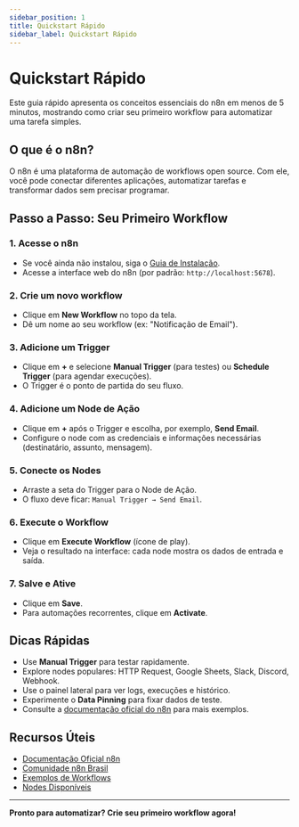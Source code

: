 ```yaml
---
sidebar_position: 1
title: Quickstart Rápido
sidebar_label: Quickstart Rápido
---
```


# Quickstart Rápido

Este guia rápido apresenta os conceitos essenciais do n8n em menos de 5 minutos, mostrando como criar seu primeiro workflow para automatizar uma tarefa simples.

## O que é o n8n?

O n8n é uma plataforma de automação de workflows open source. Com ele, você pode conectar diferentes aplicações, automatizar tarefas e transformar dados sem precisar programar.

## Passo a Passo: Seu Primeiro Workflow

### 1. Acesse o n8n

- Se você ainda não instalou, siga o [Guia de Instalação](../../primeiros-passos/guia-instalacao).
- Acesse a interface web do n8n (por padrão: `http://localhost:5678`).

### 2. Crie um novo workflow

- Clique em **New Workflow** no topo da tela.
- Dê um nome ao seu workflow (ex: "Notificação de Email").

### 3. Adicione um Trigger

- Clique em **+** e selecione **Manual Trigger** (para testes) ou **Schedule Trigger** (para agendar execuções).
- O Trigger é o ponto de partida do seu fluxo.

### 4. Adicione um Node de Ação

- Clique em **+** após o Trigger e escolha, por exemplo, **Send Email**.
- Configure o node com as credenciais e informações necessárias (destinatário, assunto, mensagem).

### 5. Conecte os Nodes

- Arraste a seta do Trigger para o Node de Ação.
- O fluxo deve ficar: `Manual Trigger → Send Email`.

### 6. Execute o Workflow

- Clique em **Execute Workflow** (ícone de play).
- Veja o resultado na interface: cada node mostra os dados de entrada e saída.

### 7. Salve e Ative

- Clique em **Save**.
- Para automações recorrentes, clique em **Activate**.

## Dicas Rápidas

- Use **Manual Trigger** para testar rapidamente.
- Explore nodes populares: HTTP Request, Google Sheets, Slack, Discord, Webhook.
- Use o painel lateral para ver logs, execuções e histórico.
- Experimente o **Data Pinning** para fixar dados de teste.
- Consulte a [documentação oficial do n8n](https://docs.n8n.io/getting-started/quickstart/) para mais exemplos.

## Recursos Úteis

- [Documentação Oficial n8n](https://docs.n8n.io/)
- [Comunidade n8n Brasil](https://discord.gg/n8nbrasil)
- [Exemplos de Workflows](https://n8n.io/workflows)
- [Nodes Disponíveis](https://docs.n8n.io/integrations/builtin/overview/)

---

**Pronto para automatizar? Crie seu primeiro workflow agora!**
